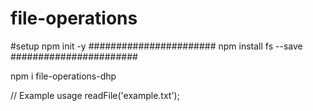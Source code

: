 # file-operations



#setup
npm init -y
#######################
npm install fs --save
#######################

npm i file-operations-dhp


// Example usage
readFile('example.txt');
